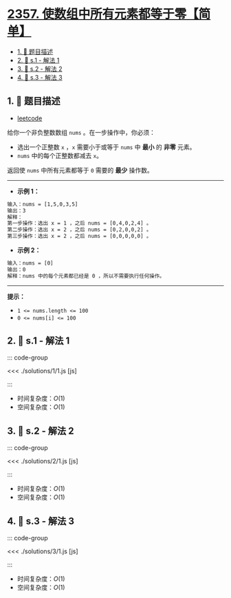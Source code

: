 # [2357. 使数组中所有元素都等于零【简单】](https://github.com/tnotesjs/TNotes.leetcode/tree/main/notes/2357.%20%E4%BD%BF%E6%95%B0%E7%BB%84%E4%B8%AD%E6%89%80%E6%9C%89%E5%85%83%E7%B4%A0%E9%83%BD%E7%AD%89%E4%BA%8E%E9%9B%B6%E3%80%90%E7%AE%80%E5%8D%95%E3%80%91)

<!-- region:toc -->

- [1. 📝 题目描述](#1--题目描述)
- [2. 🎯 s.1 - 解法 1](#2--s1---解法-1)
- [3. 🎯 s.2 - 解法 2](#3--s2---解法-2)
- [4. 🎯 s.3 - 解法 3](#4--s3---解法-3)

<!-- endregion:toc -->

## 1. 📝 题目描述

- [leetcode](https://leetcode.cn/problems/make-array-zero-by-subtracting-equal-amounts/)

给你一个非负整数数组 `nums` 。在一步操作中，你必须：

- 选出一个正整数 `x` ，`x` 需要小于或等于 `nums` 中 **最小** 的 **非零** 元素。
- `nums` 中的每个正整数都减去 `x`。

返回使 `nums` 中所有元素都等于 `0` 需要的 **最少** 操作数。

---

- **示例 1：**

```txt
输入：nums = [1,5,0,3,5]
输出：3
解释：
第一步操作：选出 x = 1 ，之后 nums = [0,4,0,2,4] 。
第二步操作：选出 x = 2 ，之后 nums = [0,2,0,0,2] 。
第三步操作：选出 x = 2 ，之后 nums = [0,0,0,0,0] 。
```

- **示例 2：**

```txt
输入：nums = [0]
输出：0
解释：nums 中的每个元素都已经是 0 ，所以不需要执行任何操作。
```

---

**提示：**

- `1 <= nums.length <= 100`
- `0 <= nums[i] <= 100`

## 2. 🎯 s.1 - 解法 1

::: code-group

<<< ./solutions/1/1.js [js]

:::

- 时间复杂度：$O(1)$
- 空间复杂度：$O(1)$

## 3. 🎯 s.2 - 解法 2

::: code-group

<<< ./solutions/2/1.js [js]

:::

- 时间复杂度：$O(1)$
- 空间复杂度：$O(1)$

## 4. 🎯 s.3 - 解法 3

::: code-group

<<< ./solutions/3/1.js [js]

:::

- 时间复杂度：$O(1)$
- 空间复杂度：$O(1)$
